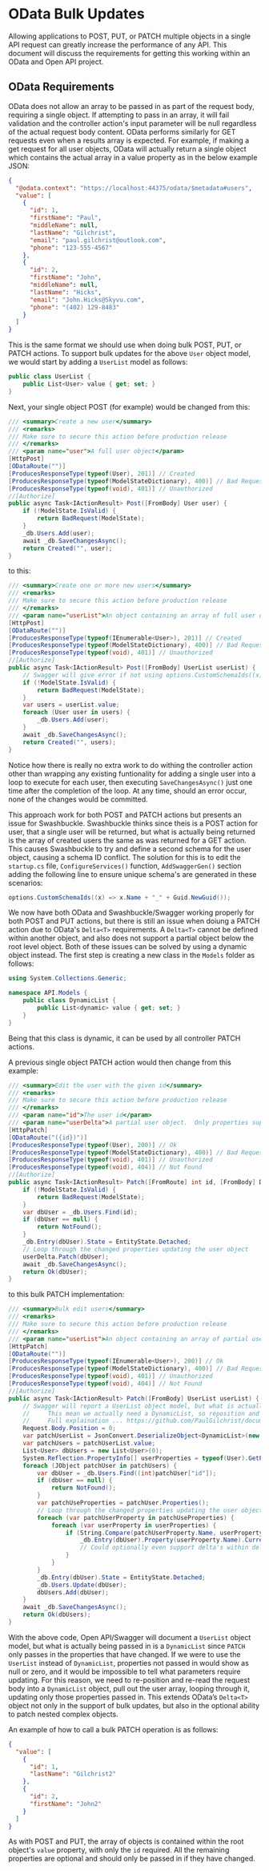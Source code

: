 # OData Bulk Updates

Allowing applications to POST, PUT, or PATCH multiple objects in a single API request can greatly increase the performance of any API.  This document will discuss the requirements for getting this working within an OData and Open API project.

## OData Requirements

OData does not allow an array to be passed in as part of the request body, requiring a single object.  If attempting to pass in an array, it will fail validation and the controller action's input parameter will be null regardless of the actual request body content.  OData performs similarly for GET requests even when a results array is expected.  For example, if making a get request for all user objects, OData will actually return a single object which contains the actual array in a value property as in the below example JSON:

```json
{
  "@odata.context": "https://localhost:44375/odata/$metadata#users",
  "value": [
    {
      "id": 1,
      "firstName": "Paul",
      "middleName": null,
      "lastName": "Gilchrist",
      "email": "paul.gilchrist@outlook.com",
      "phone": "123-555-4567"
    },
    {
      "id": 2,
      "firstName": "John",
      "middleName": null,
      "lastName": "Hicks",
      "email": "John.Hicks@Skyvu.com",
      "phone": "(402) 129-8483"
    }
  ]
}
```

This is the same format we should use when doing bulk POST, PUT, or PATCH actions.  To support bulk updates for the above `User` object model, we would start by adding a `UserList` model as follows:

```cs
public class UserList {
    public List<User> value { get; set; }
}
```

Next, your single object POST (for example) would be changed from this:

```cs
/// <summary>Create a new user</summary>
/// <remarks>
/// Make sure to secure this action before production release
/// </remarks>
/// <param name="user">A full user object</param>
[HttpPost]
[ODataRoute("")]
[ProducesResponseType(typeof(User), 201)] // Created
[ProducesResponseType(typeof(ModelStateDictionary), 400)] // Bad Request
[ProducesResponseType(typeof(void), 401)] // Unauthorized
//[Authorize]
public async Task<IActionResult> Post([FromBody] User user) {
    if (!ModelState.IsValid) {
        return BadRequest(ModelState);
    }
    _db.Users.Add(user);
    await _db.SaveChangesAsync();
    return Created("", user);
}
```

to this:

```cs
/// <summary>Create one or more new users</summary>
/// <remarks>
/// Make sure to secure this action before production release
/// </remarks>
/// <param name="userList">An object containing an array of full user objects</param>
[HttpPost]
[ODataRoute("")]
[ProducesResponseType(typeof(IEnumerable<User>), 201)] // Created
[ProducesResponseType(typeof(ModelStateDictionary), 400)] // Bad Request
[ProducesResponseType(typeof(void), 401)] // Unauthorized
//[Authorize]
public async Task<IActionResult> Post([FromBody] UserList userList) {
    // Swagger will give error if not using options.CustomSchemaIds((x) => x.Name + "_" + Guid.NewGuid());
    if (!ModelState.IsValid) {
        return BadRequest(ModelState);
    }
    var users = userList.value;
    foreach (User user in users) {
        _db.Users.Add(user);
    }
    await _db.SaveChangesAsync();
    return Created("", users);
}
```

Notice how there is really no extra work to do withing the controller action other than wrapping any existing funtionality for adding a single user into a loop to execute for each user, then executing `SaveChangesAsync()` just one time after the completion of the loop.  At any time, should an error occur, none of the changes would be committed.

This approach work for both POST and PATCH actions but presents an issue for Swashbuckle.  Swashbuckle thinks since theis is a POST action for user, that a single user will be returned, but what is actually being returned is the array of created users the same as was returned for a GET action.  This causes Swashbuckle to try and define a second schema for the user object, causing a schema ID conflict.  The solution for this is to edit the `startup.cs` file, `ConfigureServices()` function, `AddSwaggerGen()` section adding the following line to ensure unique schema's are generated in these scenarios:

```cs
options.CustomSchemaIds((x) => x.Name + "_" + Guid.NewGuid());
```

We now have both OData and Swashbuckle/Swagger working properly for both POST and PUT actions, but there is still an issue when doiung a PATCH action due to OData's `Delta<T>` requirements.  A `Delta<T>` cannot be defined within another object, and also does not support a partial object below the root level object.  Both of these issues can be solved by using a dynamic object instead.  The first step is creating a new class in the `Models` folder as follows:

```cs
using System.Collections.Generic;

namespace API.Models {
    public class DynamicList {
        public List<dynamic> value { get; set; }
    }
}
```

Being that this class is dynamic, it can be used by all controller PATCH actions.

A previous single object PATCH action would then change from this example:

```cs
/// <summary>Edit the user with the given id</summary>
/// <remarks>
/// Make sure to secure this action before production release
/// </remarks>
/// <param name="id">The user id</param>
/// <param name="userDelta">A partial user object.  Only properties supplied will be updated.</param>
[HttpPatch]
[ODataRoute("({id})")]
[ProducesResponseType(typeof(User), 200)] // Ok
[ProducesResponseType(typeof(ModelStateDictionary), 400)] // Bad Request
[ProducesResponseType(typeof(void), 401)] // Unauthorized
[ProducesResponseType(typeof(void), 404)] // Not Found
//[Authorize]
public async Task<IActionResult> Patch([FromRoute] int id, [FromBody] Delta<User> userDelta) {
    if (!ModelState.IsValid) {
        return BadRequest(ModelState);
    }
    var dbUser = _db.Users.Find(id);
    if (dbUser == null) {
        return NotFound();
    }
    _db.Entry(dbUser).State = EntityState.Detached;
    // Loop through the changed properties updating the user object
    userDelta.Patch(dbUser);
    await _db.SaveChangesAsync();
    return Ok(dbUser);
}
```

to this bulk PATCH implementation:

```cs
/// <summary>Bulk edit users</summary>
/// <remarks>
/// Make sure to secure this action before production release
/// </remarks>
/// <param name="userList">An object containing an array of partial user objects.  Only properties supplied will be updated.</param>
[HttpPatch]
[ODataRoute("")]
[ProducesResponseType(typeof(IEnumerable<User>), 200)] // Ok
[ProducesResponseType(typeof(ModelStateDictionary), 400)] // Bad Request
[ProducesResponseType(typeof(void), 401)] // Unauthorized
[ProducesResponseType(typeof(void), 404)] // Not Found
//[Authorize]
public async Task<IActionResult> Patch([FromBody] UserList userList) {
    // Swagger will report a UserList object model, but what is actually being passed in is a dynamic list since PATCH does not require the full object properties
    //     This mean we actually need a DynamicList, so reposition and re-read the body
    //     Full explaination ... https://github.com/PaulGilchrist/documents/blob/master/articles/api-odata-bulk-updates.md
    Request.Body.Position = 0;
    var patchUserList = JsonConvert.DeserializeObject<DynamicList>(new StreamReader(Request.Body).ReadToEnd());
    var patchUsers = patchUserList.value;
    List<User> dbUsers = new List<User>(0);
    System.Reflection.PropertyInfo[] userProperties = typeof(User).GetProperties();
    foreach (JObject patchUser in patchUsers) {
        var dbUser = _db.Users.Find((int)patchUser["id"]);
        if (dbUser == null) {
            return NotFound();
        }
        var patchUseProperties = patchUser.Properties();
        // Loop through the changed properties updating the user object
        foreach (var patchUserProperty in patchUseProperties) {
            foreach (var userProperty in userProperties) {
                if (String.Compare(patchUserProperty.Name, userProperty.Name, true) == 0) {
                    _db.Entry(dbUser).Property(userProperty.Name).CurrentValue = Convert.ChangeType(patchUserProperty.Value, userProperty.PropertyType);
                    // Could optionally even support delta's within delta's here
                }
            }
        }
        _db.Entry(dbUser).State = EntityState.Detached;
        _db.Users.Update(dbUser);
        dbUsers.Add(dbUser);
    }
    await _db.SaveChangesAsync();
    return Ok(dbUsers);
}
```

With the above code, Open API/Swagger will document a `UserList` object model, but what is actually being passed in is a `DynamicList` since `PATCH` only passes in the properties that have changed.  If we were to use the `UserList` instead of `DynamicList`, properties not passed in would show as null or zero, and it would be impossible to tell what parameters require updating.  For this reason, we need to re-position and re-read the request body into a `DynamicList` object, pull out the user array, looping through it, updating only those properties passed in.  This extends OData’s `Delta<T>` object not only in the support of bulk updates, but also in the optional ability to patch nested complex objects.

An example of how to call a bulk PATCH operation is as follows:

```json
{
  "value": [
    {
      "id": 1,
      "lastName": "Gilchrist2"
    },
    {
      "id": 2,
      "firstName": "John2"
    }
  ]
}
```

As with POST and PUT, the array of objects is contained within the root object's `value` property, with only the `id` required.  All the remaining properties are optional and should only be passed in if they have changed.